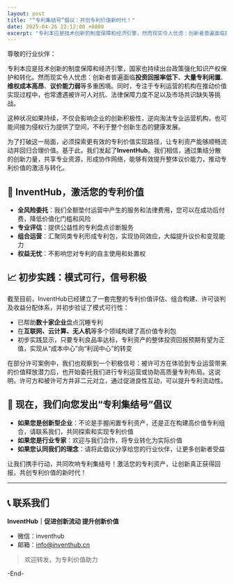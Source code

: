 ```yaml
---
layout: post
title: "“专利集结号”倡议：共创专利价值新时代！"
date: 2025-04-26 12:12:00 +0800
excerpt: "专利本应是技术创新的制度保障和经济引擎，然而现实令人忧虑：创新者普遍面临投资回报率低下、大量专利闲置、维权成本高昂、议价能力弱等多重困境。InventHub的出现，为打破这一局面提供了新的思路。通过集结分散的创新力量，共享专业资源，形成协作网络，有效提升整体议价能力，推动专利价值的激活与转化。"
---
```


尊敬的行业伙伴：

专利本应是技术创新的制度保障和经济引擎，国家也持续出台政策强化知识产权保护和转化。然而现实令人忧虑：创新者普遍面临**投资回报率低下**、**大量专利闲置**、**维权成本高昂**、**议价能力弱**等多重困境。同时，专注于专利运营的机构在推动价值实现过程中，也常遭遇被许可人对抗、法律保障力度不足以及市场共识缺失等挑战。

这种状况如果持续，不仅会影响企业的创新积极性，逆向淘汰专业运营机构，也可能间接为侵权行为提供了空间，不利于整个创新生态的健康发展。

为了打破这一局面，必须探索更有效的专利价值实现路径，让专利资产能够顺畅流动并回归合理价值。基于此，我们发起了**InventHub**。我们相信，通过集结分散的创新力量，共享专业资源，形成协作网络，能够有效提升整体议价能力，推动专利价值的激活与转化。

## 🚀 InventHub，激活您的专利价值

- **全风险委托**：我们全额垫付运营中产生的服务和法律费用，您可以在成功后付费，降低价值化门槛和风险
- **专业评估**：提供公益性的专利盘点诊断服务  
- **组合运营**：汇聚同类专利形成专利包，实现协同效应，大幅提升议价和变现能力
- **权益无忧**：不影响您对专利的自主使用和处置权

## 📈 初步实践：模式可行，信号积极

截至目前，InventHub已经建立了一套完整的专利价值评估、组合构建、许可谈判及收益分配体系，并初步验证了模式可行性：

- 已帮助**数十家企业**盘点沉睡专利
- 在**互联网、云计算、无人机**等多个领域构建了高价值专利包
- 初步实践显示，只要专利良品率达标，专利资产的整体投资回报预期有望为正值，实现从“成本中心”向“利润中心”的转变

在部分许可案例中，我们也观察到一个积极信号：被许可方在体验到专业运营带来的价值释放潜力后，也开始委托我们进行专利运营或协助高质量专利布局。这说明，许可方和被许可方并非二元对立，通过促进良性互动，可以提升专利流动性。

## 🤝 现在，我们向您发出“专利集结号”倡议

- **如果您是创新型企业**：不论是手握闲置专利资产，还是正在构建高价值专利组合，请联系我们，共同探索和实现专利价值
- **如果您是行业专家**：欢迎与我们合作，将专业转化为实际价值  
- **如果您认同我们的理念**：请将此倡议分享给您的行业伙伴，让更多创新者受益

让我们携手行动，共同吹响专利集结号！激活您的专利资产，让创新真正获得回报，共创专利价值的新时代！

---

## 📞 联系我们

**InventHub｜促进创新流动 提升创新价值**

- 微信：inventhub
- 邮箱：info@inventhub.cn

> 欢迎转发，为专利价值助力

-End-
